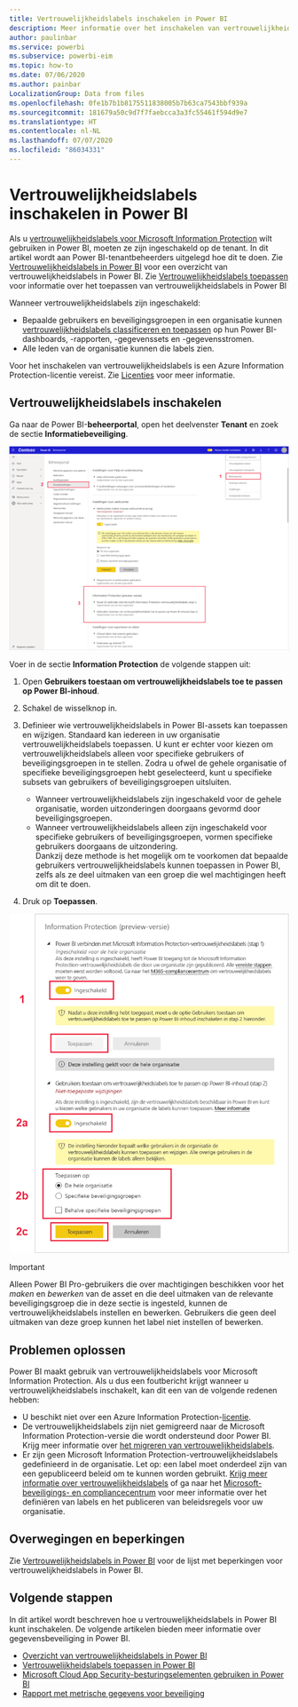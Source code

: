 ```yaml
---
title: Vertrouwelijkheidslabels inschakelen in Power BI
description: Meer informatie over het inschakelen van vertrouwelijkheidslabels in Power BI
author: paulinbar
ms.service: powerbi
ms.subservice: powerbi-eim
ms.topic: how-to
ms.date: 07/06/2020
ms.author: painbar
LocalizationGroup: Data from files
ms.openlocfilehash: 0fe1b7b1b8175511838005b7b63ca7543bbf939a
ms.sourcegitcommit: 181679a50c9d7f7faebcca3a3fc55461f594d9e7
ms.translationtype: HT
ms.contentlocale: nl-NL
ms.lasthandoff: 07/07/2020
ms.locfileid: "86034331"
---
```

# <a name="enable-sensitivity-labels-in-power-bi"></a>Vertrouwelijkheidslabels inschakelen in Power BI

Als u [vertrouwelijkheidslabels voor Microsoft Information Protection](https://docs.microsoft.com/microsoft-365/compliance/sensitivity-labels) wilt gebruiken in Power BI, moeten ze zijn ingeschakeld op de tenant. In dit artikel wordt aan Power BI-tenantbeheerders uitgelegd hoe dit te doen. Zie [Vertrouwelijkheidslabels in Power BI](service-security-sensitivity-label-overview.md) voor een overzicht van vertrouwelijkheidslabels in Power BI. Zie [Vertrouwelijkheidslabels toepassen](./service-security-apply-data-sensitivity-labels.md) voor informatie over het toepassen van vertrouwelijkheidslabels in Power BI 

Wanneer vertrouwelijkheidslabels zijn ingeschakeld:

* Bepaalde gebruikers en beveiligingsgroepen in een organisatie kunnen [vertrouwelijkheidslabels classificeren en toepassen](./service-security-apply-data-sensitivity-labels.md) op hun Power BI-dashboards, -rapporten, -gegevenssets en -gegevensstromen.
* Alle leden van de organisatie kunnen die labels zien.

Voor het inschakelen van vertrouwelijkheidslabels is een Azure Information Protection-licentie vereist. Zie [Licenties](service-security-sensitivity-label-overview.md#licensing) voor meer informatie.

## <a name="enable-sensitivity-labels"></a>Vertrouwelijkheidslabels inschakelen

Ga naar de Power BI-**beheerportal**, open het deelvenster **Tenant** en zoek de sectie **Informatiebeveiliging**.

![De sectie Information Protection zoeken](media/service-security-enable-data-sensitivity-labels/enable-data-sensitivity-labels-01.png)

Voer in de sectie **Information Protection** de volgende stappen uit:
1. Open **Gebruikers toestaan om vertrouwelijkheidslabels toe te passen op Power BI-inhoud**.
1. Schakel de wisselknop in.
1. Definieer wie vertrouwelijkheidslabels in Power BI-assets kan toepassen en wijzigen. Standaard kan iedereen in uw organisatie vertrouwelijkheidslabels toepassen. U kunt er echter voor kiezen om vertrouwelijkheidslabels alleen voor specifieke gebruikers of beveiligingsgroepen in te stellen. Zodra u ofwel de gehele organisatie of specifieke beveiligingsgroepen hebt geselecteerd, kunt u specifieke subsets van gebruikers of beveiligingsgroepen uitsluiten.
   
   * Wanneer vertrouwelijkheidslabels zijn ingeschakeld voor de gehele organisatie, worden uitzonderingen doorgaans gevormd door beveiligingsgroepen.
   * Wanneer vertrouwelijkheidslabels alleen zijn ingeschakeld voor specifieke gebruikers of beveiligingsgroepen, vormen specifieke gebruikers doorgaans de uitzondering.  
    Dankzij deze methode is het mogelijk om te voorkomen dat bepaalde gebruikers vertrouwelijkheidslabels kunnen toepassen in Power BI, zelfs als ze deel uitmaken van een groep die wel machtigingen heeft om dit te doen.

1. Druk op **Toepassen**.

![Vertrouwelijkheidslabels inschakelen](media/service-security-enable-data-sensitivity-labels/enable-data-sensitivity-labels-02.png)

> [!IMPORTANT]
> Alleen Power BI Pro-gebruikers die over machtigingen beschikken voor het *maken*  en *bewerken* van de asset en die deel uitmaken van de relevante beveiligingsgroep die in deze sectie is ingesteld, kunnen de vertrouwelijkheidslabels instellen en bewerken. Gebruikers die geen deel uitmaken van deze groep kunnen het label niet instellen of bewerken.  

## <a name="troubleshooting"></a>Problemen oplossen

Power BI maakt gebruik van vertrouwelijkheidslabels voor Microsoft Information Protection. Als u dus een foutbericht krijgt wanneer u vertrouwelijkheidslabels inschakelt, kan dit een van de volgende redenen hebben:

* U beschikt niet over een Azure Information Protection-[licentie](service-security-sensitivity-label-overview.md#licensing).
* De vertrouwelijkheidslabels zijn niet gemigreerd naar de Microsoft Information Protection-versie die wordt ondersteund door Power BI. Krijg meer informatie over [het migreren van vertrouwelijkheidslabels](https://docs.microsoft.com/azure/information-protection/configure-policy-migrate-labels).
* Er zijn geen Microsoft Information Protection-vertrouwelijkheidslabels gedefinieerd in de organisatie. Let op: een label moet onderdeel zijn van een gepubliceerd beleid om te kunnen worden gebruikt. [Krijg meer informatie over vertrouwelijkheidslabels](https://docs.microsoft.com/Office365/SecurityCompliance/sensitivity-labels) of ga naar het [Microsoft-beveiligings- en compliancecentrum](https://sip.protection.office.com/sensitivity?flight=EnableMIPLabels) voor meer informatie over het definiëren van labels en het publiceren van beleidsregels voor uw organisatie.

## <a name="considerations-and-limitations"></a>Overwegingen en beperkingen

Zie [Vertrouwelijkheidslabels in Power BI](service-security-sensitivity-label-overview.md#limitations) voor de lijst met beperkingen voor vertrouwelijkheidslabels in Power BI.

## <a name="next-steps"></a>Volgende stappen

In dit artikel wordt beschreven hoe u vertrouwelijkheidslabels in Power BI kunt inschakelen. De volgende artikelen bieden meer informatie over gegevensbeveiliging in Power BI. 

* [Overzicht van vertrouwelijkheidslabels in Power BI](service-security-sensitivity-label-overview.md)
* [Vertrouwelijkheidslabels toepassen in Power BI](../collaborate-share/service-security-apply-data-sensitivity-labels.md)
* [Microsoft Cloud App Security-besturingselementen gebruiken in Power BI](service-security-using-microsoft-cloud-app-security-controls.md)
* [Rapport met metrische gegevens voor beveiliging](service-security-data-protection-metrics-report.md)